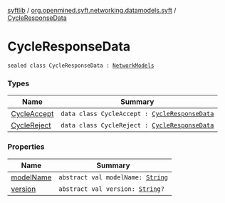 [syftlib](../../index.md) / [org.openmined.syft.networking.datamodels.syft](../index.md) / [CycleResponseData](./index.md)

# CycleResponseData

`sealed class CycleResponseData : `[`NetworkModels`](../../org.openmined.syft.networking.datamodels/-network-models/index.md)

### Types

| Name | Summary |
|---|---|
| [CycleAccept](-cycle-accept/index.md) | `data class CycleAccept : `[`CycleResponseData`](./index.md) |
| [CycleReject](-cycle-reject/index.md) | `data class CycleReject : `[`CycleResponseData`](./index.md) |

### Properties

| Name | Summary |
|---|---|
| [modelName](model-name.md) | `abstract val modelName: `[`String`](https://kotlinlang.org/api/latest/jvm/stdlib/kotlin/-string/index.html) |
| [version](version.md) | `abstract val version: `[`String`](https://kotlinlang.org/api/latest/jvm/stdlib/kotlin/-string/index.html)`?` |

